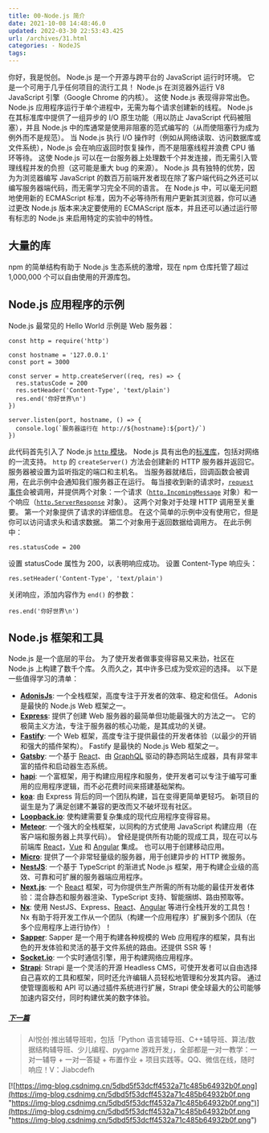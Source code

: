 ```yaml
---
title: 00-Node.js 简介
date: 2021-10-08 14:48:46.0
updated: 2022-03-30 22:53:43.425
url: /archives/31.html
categories: - NodeJS
tags: 
---
```




你好，我是悦创。 Node.js 是一个开源与跨平台的 JavaScript 运行时环境。 它是一个可用于几乎任何项目的流行工具！ Node.js 在浏览器外运行 V8 JavaScript 引擎（Google Chrome 的内核）。 这使 Node.js 表现得非常出色。 Node.js 应用程序运行于单个进程中，无需为每个请求创建新的线程。 Node.js 在其标准库中提供了一组异步的 I/O 原生功能（用以防止 JavaScript 代码被阻塞），并且 Node.js 中的库通常是使用非阻塞的范式编写的（从而使阻塞行为成为例外而不是规范）。 当 Node.js 执行 I/O 操作时（例如从网络读取、访问数据库或文件系统），Node.js 会在响应返回时恢复操作，而不是阻塞线程并浪费 CPU 循环等待。 这使 Node.js 可以在一台服务器上处理数千个并发连接，而无需引入管理线程并发的负担（这可能是重大 bug 的来源）。 Node.js 具有独特的优势，因为为浏览器编写 JavaScript 的数百万前端开发者现在除了客户端代码之外还可以编写服务器端代码，而无需学习完全不同的语言。 在 Node.js 中，可以毫无问题地使用新的 ECMAScript 标准，因为不必等待所有用户更新其浏览器，你可以通过更改 Node.js 版本来决定要使用的 ECMAScript 版本，并且还可以通过运行带有标志的 Node.js 来启用特定的实验中的特性。

## 大量的库

npm 的简单结构有助于 Node.js 生态系统的激增，现在 npm 仓库托管了超过 1,000,000 个可以自由使用的开源库包。

## Node.js 应用程序的示例

Node.js 最常见的 Hello World 示例是 Web 服务器：

```nodejs
const http = require('http')

const hostname = '127.0.0.1'
const port = 3000

const server = http.createServer((req, res) => {
  res.statusCode = 200
  res.setHeader('Content-Type', 'text/plain')
  res.end('你好世界\n')
})

server.listen(port, hostname, () => {
  console.log(`服务器运行在 http://${hostname}:${port}/`)
})
```

此代码首先引入了 Node.js [`http` 模块](http://nodejs.cn/api/http.html)。 Node.js 具有出色的[标准库](http://nodejs.cn/api/)，包括对网络的一流支持。 `http` 的 `createServer()` 方法会创建新的 HTTP 服务器并返回它。 服务器被设置为监听指定的端口和主机名。 当服务器就绪后，回调函数会被调用，在此示例中会通知我们服务器正在运行。 每当接收到新的请求时，[`request` 事件](http://nodejs.cn/api/http.html#http_event_request)会被调用，并提供两个对象：一个请求（[`http.IncomingMessage`](http://nodejs.cn/api/http.html#http_class_http_incomingmessage) 对象）和一个响应（[`http.ServerResponse`](http://nodejs.cn/api/http.html#http_class_http_serverresponse) 对象）。 这两个对象对于处理 HTTP 调用至关重要。 第一个对象提供了请求的详细信息。 在这个简单的示例中没有使用它，但是你可以访问请求头和请求数据。 第二个对象用于返回数据给调用方。 在此示例中：

```nodejs
res.statusCode = 200
```

设置 statusCode 属性为 200，以表明响应成功。 设置 Content-Type 响应头：

```nodejs
res.setHeader('Content-Type', 'text/plain')
```

关闭响应，添加内容作为 `end()` 的参数：

```nodejs
res.end('你好世界\n')
```

## Node.js 框架和工具

Node.js 是一个底层的平台。 为了使开发者做事变得容易又来劲，社区在 Node.js 上构建了数千个库。 久而久之，其中许多已成为受欢迎的选择。 以下是一些值得学习的清单：

*   [**AdonisJs**](https://adonisjs.com/): 一个全栈框架，高度专注于开发者的效率、稳定和信任。 Adonis 是最快的 Node.js Web 框架之一。
*   [**Express**](https://expressjs.com/): 提供了创建 Web 服务器的最简单但功能最强大的方法之一。 它的极简主义方法，专注于服务器的核心功能，是其成功的关键。
*   [**Fastify**](https://fastify.io/): 一个 Web 框架，高度专注于提供最佳的开发者体验（以最少的开销和强大的插件架构）。 Fastify 是最快的 Node.js Web 框架之一。
*   [**Gatsby**](https://www.gatsbyjs.com/): 一个基于 [React](https://reactjs.org/)、由 [GraphQL](https://graphql.org/) 驱动的静态网站生成器，具有非常丰富的插件和启动器生态系统。
*   [**hapi**](https://hapijs.com/): 一个富框架，用于构建应用程序和服务，使开发者可以专注于编写可重用的应用程序逻辑，而不必花费时间来搭建基础架构。
*   [**koa**](http://koajs.com/): 由 Express 背后的同一个团队构建，旨在变得更简单更轻巧。 新项目的诞生是为了满足创建不兼容的更改而又不破坏现有社区。
*   [**Loopback.io**](https://loopback.io/): 使构建需要复杂集成的现代应用程序变得容易。
*   [**Meteor**](https://meteor.com/): 一个强大的全栈框架，以同构的方式使用 JavaScript 构建应用（在客户端和服务器上共享代码）。 曾经是提供所有功能的现成工具，现在可以与前端库 [React](https://reactjs.org/)，[Vue](https://vuejs.org/) 和 [Angular](https://angular.io/) 集成。 也可以用于创建移动应用。
*   [**Micro**](https://github.com/zeit/micro): 提供了一个非常轻量级的服务器，用于创建异步的 HTTP 微服务。
*   [**NestJS**](https://nestjs.com/): 一个基于 TypeScript 的渐进式 Node.js 框架，用于构建企业级的高效、可靠和可扩展的服务器端应用程序。
*   [**Next.js**](https://nextjs.org/): 一个 [React](https://reactjs.org/) 框架，可为你提供生产所需的所有功能的最佳开发者体验：混合静态和服务器渲染、TypeScript 支持、智能捆绑、路由预取等。
*   [**Nx**](https://nx.dev/): 使用 NestJS、Express、[React](https://reactjs.org/)、[Angular](https://angular.io/) 等进行全栈开发的工具包！ Nx 有助于将开发工作从一个团队（构建一个应用程序）扩展到多个团队（在多个应用程序上进行协作）！
*   [**Sapper**](https://sapper.svelte.dev/): Sapper 是一个用于构建各种规模的 Web 应用程序的框架，具有出色的开发体验和灵活的基于文件系统的路由。还提供 SSR 等！
*   [**Socket.io**](https://socket.io/): 一个实时通信引擎，用于构建网络应用程序。
*   [**Strapi**](https://strapi.io/): Strapi 是一个灵活的开源 Headless CMS，可使开发者可以自由选择自己喜欢的工具和框架，同时还允许编辑人员轻松地管理和分发其内容。 通过使管理面板和 API 可以通过插件系统进行扩展，Strapi 使全球最大的公司能够加速内容交付，同时构建优美的数字体验。

##### [下一篇](https://www.bornforthis.cn/1952.html)

> AI悦创·推出辅导班啦，包括「Python 语言辅导班、C++辅导班、算法/数据结构辅导班、少儿编程、pygame 游戏开发」，全部都是一对一教学：一对一辅导 + 一对一答疑 + 布置作业 + 项目实践等。QQ、微信在线，随时响应！V：Jiabcdefh

[![https://img-blog.csdnimg.cn/5dbd5f53dcff4532a71c485b64932b0f.png](https://img-blog.csdnimg.cn/5dbd5f53dcff4532a71c485b64932b0f.png "https://img-blog.csdnimg.cn/5dbd5f53dcff4532a71c485b64932b0f.png")](https://img-blog.csdnimg.cn/5dbd5f53dcff4532a71c485b64932b0f.png "https://img-blog.csdnimg.cn/5dbd5f53dcff4532a71c485b64932b0f.png")